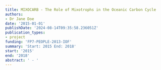 ```yaml
---
title: MIXOCARB - The Role of Mixotrophs in the Oceanic Carbon Cycle
authors:
- Dr Jane Doe
date: '2015-01-01'
publishDate: '2024-08-14T09:35:58.236051Z'
publication_types:
- project
funding: 'FP7-PEOPLE-2013-IOF'
summary: 'Start: 2015 End: 2018'
start: '2015'
end: '2018'
abstract: ' - '
---
```

